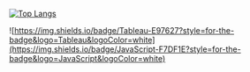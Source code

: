 [![Top Langs](https://github-readme-stats.vercel.app/api/top-langs/?username=ByeongGwan31)](https://github.com/anuraghazra/github-readme-stats)

![https://img.shields.io/badge/Tableau-E97627?style=for-the-badge&logo=Tableau&logoColor=white](https://img.shields.io/badge/JavaScript-F7DF1E?style=for-the-badge&logo=JavaScript&logoColor=white)
